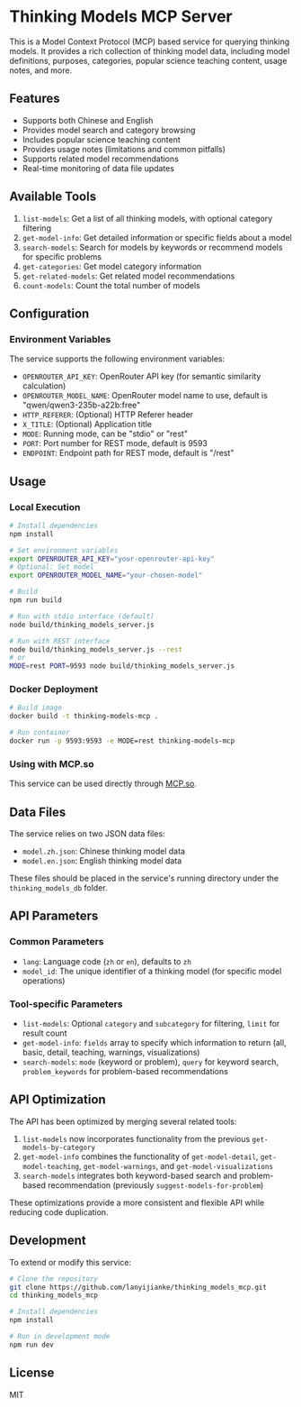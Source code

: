 # Thinking Models MCP Server

This is a Model Context Protocol (MCP) based service for querying thinking models. It provides a rich collection of thinking model data, including model definitions, purposes, categories, popular science teaching content, usage notes, and more.

## Features

- Supports both Chinese and English
- Provides model search and category browsing
- Includes popular science teaching content
- Provides usage notes (limitations and common pitfalls)
- Supports related model recommendations
- Real-time monitoring of data file updates

## Available Tools

1. `list-models`: Get a list of all thinking models, with optional category filtering
2. `get-model-info`: Get detailed information or specific fields about a model
3. `search-models`: Search for models by keywords or recommend models for specific problems
4. `get-categories`: Get model category information
5. `get-related-models`: Get related model recommendations
6. `count-models`: Count the total number of models

## Configuration

### Environment Variables

The service supports the following environment variables:

- `OPENROUTER_API_KEY`: OpenRouter API key (for semantic similarity calculation)
- `OPENROUTER_MODEL_NAME`: OpenRouter model name to use, default is "qwen/qwen3-235b-a22b:free"
- `HTTP_REFERER`: (Optional) HTTP Referer header
- `X_TITLE`: (Optional) Application title
- `MODE`: Running mode, can be "stdio" or "rest"
- `PORT`: Port number for REST mode, default is 9593
- `ENDPOINT`: Endpoint path for REST mode, default is "/rest"

## Usage

### Local Execution

```bash
# Install dependencies
npm install

# Set environment variables
export OPENROUTER_API_KEY="your-openrouter-api-key" 
# Optional: Set model
export OPENROUTER_MODEL_NAME="your-chosen-model"

# Build
npm run build

# Run with stdio interface (default)
node build/thinking_models_server.js

# Run with REST interface
node build/thinking_models_server.js --rest
# or
MODE=rest PORT=9593 node build/thinking_models_server.js
```

### Docker Deployment

```bash
# Build image
docker build -t thinking-models-mcp .

# Run container
docker run -p 9593:9593 -e MODE=rest thinking-models-mcp
```

### Using with MCP.so

This service can be used directly through [MCP.so](https://mcp.so).

## Data Files

The service relies on two JSON data files:
- `model.zh.json`: Chinese thinking model data
- `model.en.json`: English thinking model data

These files should be placed in the service's running directory under the `thinking_models_db` folder.

## API Parameters

### Common Parameters
- `lang`: Language code (`zh` or `en`), defaults to `zh`
- `model_id`: The unique identifier of a thinking model (for specific model operations)

### Tool-specific Parameters
- `list-models`: Optional `category` and `subcategory` for filtering, `limit` for result count
- `get-model-info`: `fields` array to specify which information to return (all, basic, detail, teaching, warnings, visualizations)
- `search-models`: `mode` (keyword or problem), `query` for keyword search, `problem_keywords` for problem-based recommendations

## API Optimization

The API has been optimized by merging several related tools:

1. `list-models` now incorporates functionality from the previous `get-models-by-category`
2. `get-model-info` combines the functionality of `get-model-detail`, `get-model-teaching`, `get-model-warnings`, and `get-model-visualizations`
3. `search-models` integrates both keyword-based search and problem-based recommendation (previously `suggest-models-for-problem`)

These optimizations provide a more consistent and flexible API while reducing code duplication.

## Development

To extend or modify this service:

```bash
# Clone the repository
git clone https://github.com/lanyijianke/thinking_models_mcp.git
cd thinking_models_mcp

# Install dependencies
npm install

# Run in development mode
npm run dev
```

## License

MIT